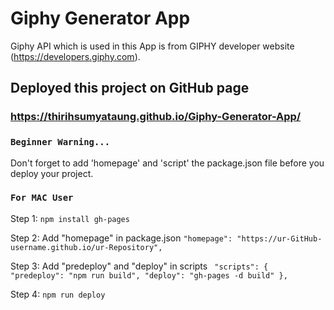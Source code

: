 # Giphy Generator App 

Giphy API which is used in this App is from GIPHY developer website (https://developers.giphy.com). 

## Deployed this project on GitHub page 

### https://thirihsumyataung.github.io/Giphy-Generator-App/

### `Beginner Warning...`

Don't forget to add 'homepage' and 'script' the package.json file before you deploy your project. 

### `For MAC User `

Step 1: `npm install gh-pages`

Step 2: Add "homepage" in package.json 
        `"homepage": "https://ur-GitHub-username.github.io/ur-Repository",` 

Step 3: Add "predeploy" and "deploy" in scripts 
`
  "scripts": { 
    "predeploy": "npm run build",
    "deploy": "gh-pages -d build"
  },`

Step 4: `npm run deploy`



